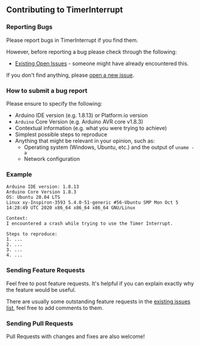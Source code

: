 ## Contributing to TimerInterrupt

### Reporting Bugs

Please report bugs in TimerInterrupt if you find them.

However, before reporting a bug please check through the following:

* [Existing Open Issues](https://github.com/khoih-prog/TimerInterrupt/issues) - someone might have already encountered this.

If you don't find anything, please [open a new issue](https://github.com/khoih-prog/TimerInterrupt/issues/new).

### How to submit a bug report

Please ensure to specify the following:

* Arduino IDE version (e.g. 1.8.13) or Platform.io version
* `Arduino` Core Version (e.g. Arduino AVR core v1.8.3)
* Contextual information (e.g. what you were trying to achieve)
* Simplest possible steps to reproduce
* Anything that might be relevant in your opinion, such as:
  * Operating system (Windows, Ubuntu, etc.) and the output of `uname -a`
  * Network configuration


### Example

```
Arduino IDE version: 1.8.13
Arduino Core Version 1.8.3
OS: Ubuntu 20.04 LTS
Linux xy-Inspiron-3593 5.4.0-51-generic #56-Ubuntu SMP Mon Oct 5 14:28:49 UTC 2020 x86_64 x86_64 x86_64 GNU/Linux

Context:
I encountered a crash while trying to use the Timer Interrupt.

Steps to reproduce:
1. ...
2. ...
3. ...
4. ...
```
### Sending Feature Requests

Feel free to post feature requests. It's helpful if you can explain exactly why the feature would be useful.

There are usually some outstanding feature requests in the [existing issues list](https://github.com/khoih-prog/TimerInterrupt/issues?q=is%3Aopen+is%3Aissue+label%3Aenhancement), feel free to add comments to them.

### Sending Pull Requests

Pull Requests with changes and fixes are also welcome!
